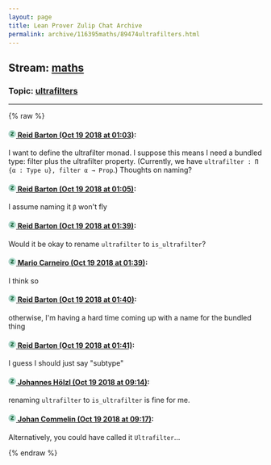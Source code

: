 ```yaml
---
layout: page
title: Lean Prover Zulip Chat Archive 
permalink: archive/116395maths/89474ultrafilters.html
---
```


## Stream: [maths](index.html)
### Topic: [ultrafilters](89474ultrafilters.html)

---


{% raw %}
#### [![Click to go to Zulip](../../assets/img/zulip2.png) Reid Barton (Oct 19 2018 at 01:03)](https://leanprover.zulipchat.com/#narrow/stream/116395-maths/topic/ultrafilters/near/136077666):
I want to define the ultrafilter monad. I suppose this means I need a bundled type: filter plus the ultrafilter property. (Currently, we have `ultrafilter : Π {α : Type u}, filter α → Prop`.) Thoughts on naming?

#### [![Click to go to Zulip](../../assets/img/zulip2.png) Reid Barton (Oct 19 2018 at 01:05)](https://leanprover.zulipchat.com/#narrow/stream/116395-maths/topic/ultrafilters/near/136077752):
I assume naming it `β` won't fly

#### [![Click to go to Zulip](../../assets/img/zulip2.png) Reid Barton (Oct 19 2018 at 01:39)](https://leanprover.zulipchat.com/#narrow/stream/116395-maths/topic/ultrafilters/near/136079204):
Would it be okay to rename `ultrafilter` to `is_ultrafilter`?

#### [![Click to go to Zulip](../../assets/img/zulip2.png) Mario Carneiro (Oct 19 2018 at 01:39)](https://leanprover.zulipchat.com/#narrow/stream/116395-maths/topic/ultrafilters/near/136079213):
I think so

#### [![Click to go to Zulip](../../assets/img/zulip2.png) Reid Barton (Oct 19 2018 at 01:40)](https://leanprover.zulipchat.com/#narrow/stream/116395-maths/topic/ultrafilters/near/136079266):
otherwise, I'm having a hard time coming up with a name for the bundled thing

#### [![Click to go to Zulip](../../assets/img/zulip2.png) Reid Barton (Oct 19 2018 at 01:41)](https://leanprover.zulipchat.com/#narrow/stream/116395-maths/topic/ultrafilters/near/136079285):
I guess I should just say "subtype"

#### [![Click to go to Zulip](../../assets/img/zulip2.png) Johannes Hölzl (Oct 19 2018 at 09:14)](https://leanprover.zulipchat.com/#narrow/stream/116395-maths/topic/ultrafilters/near/136094257):
renaming `ultrafilter` to `is_ultrafilter` is fine for me.

#### [![Click to go to Zulip](../../assets/img/zulip2.png) Johan Commelin (Oct 19 2018 at 09:17)](https://leanprover.zulipchat.com/#narrow/stream/116395-maths/topic/ultrafilters/near/136094337):
Alternatively, you could have called it `Ultrafilter`...


{% endraw %}
